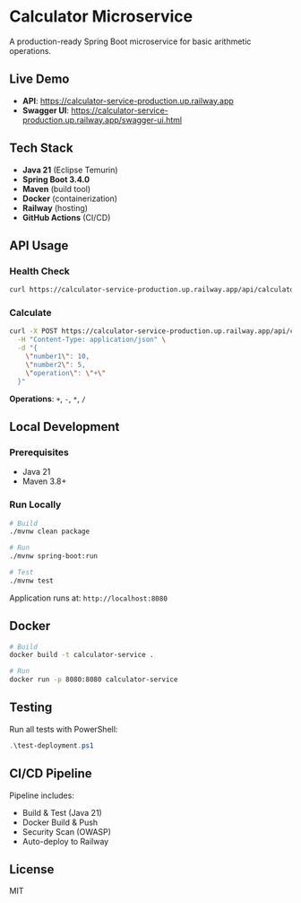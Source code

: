# Calculator Microservice

A production-ready Spring Boot microservice for basic arithmetic operations.

##  Live Demo

- **API**: https://calculator-service-production.up.railway.app
- **Swagger UI**: https://calculator-service-production.up.railway.app/swagger-ui.html

##  Tech Stack

- **Java 21** (Eclipse Temurin)
- **Spring Boot 3.4.0**
- **Maven** (build tool)
- **Docker** (containerization)
- **Railway** (hosting)
- **GitHub Actions** (CI/CD)

##  API Usage

### Health Check
```bash
curl https://calculator-service-production.up.railway.app/api/calculator/health
```

### Calculate
```bash
curl -X POST https://calculator-service-production.up.railway.app/api/calculator/calculate \
  -H "Content-Type: application/json" \
  -d "{
    \"number1\": 10,
    \"number2\": 5,
    \"operation\": \"+\"
  }"
```

**Operations**: `+`, `-`, `*`, `/`

##  Local Development

### Prerequisites
- Java 21
- Maven 3.8+

### Run Locally
```bash
# Build
./mvnw clean package

# Run
./mvnw spring-boot:run

# Test
./mvnw test
```

Application runs at: `http://localhost:8080`

##  Docker

```bash
# Build
docker build -t calculator-service .

# Run
docker run -p 8080:8080 calculator-service
```

##  Testing

Run all tests with PowerShell:
```powershell
.\test-deployment.ps1
```

##  CI/CD Pipeline

Pipeline includes:
-  Build & Test (Java 21)
-  Docker Build & Push
-  Security Scan (OWASP)
-  Auto-deploy to Railway

##  License

MIT
